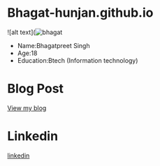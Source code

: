 
# Bhagat-hunjan.github.io
![alt text](![bhagat](https://github.com/user-attachments/assets/8a852332-6efb-416c-bc0e-2a44cb970ead)

- Name:Bhagatpreet Singh
- Age:18
- Education:Btech (Information technology)

# Blog Post
[View my blog](my_experience/readme.md)
 # Linkedin
 [linkedin](https://www.linkedin.com/in/bhagat-preet-singh-845a28318?utm_source=share&utm_campaim)
 
